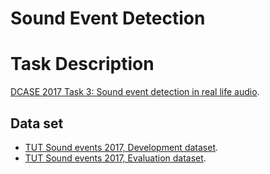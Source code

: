 # Sound Event Detection

# Task Description
<a href="https://dcase.community/challenge2017/task-sound-event-detection-in-real-life-audio">DCASE 2017 Task 3: Sound event detection in real life audio</a>.

## Data set
* <a href="https://zenodo.org/record/814831" target="blank">TUT Sound events 2017, Development dataset</a>.
* <a href="https://zenodo.org/record/1040179" target="blank">TUT Sound events 2017, Evaluation dataset</a>.